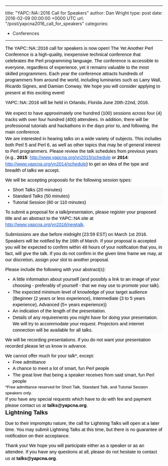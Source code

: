 
---
title: "YAPC::NA::2016 Call for Speakers"
author: Dan Wright
type: post
date: 2016-02-09 00:00:00 +0000 UTC
url: "/post/yapcna2016_call_for_speakers"
categories:
 - Conferences

---

<p dir="ltr" style="line-height: 1.38; margin-top: 0pt; margin-bottom: 8pt;" id="docs-internal-guid-5859ebc7-c410-3a47-cc18-d4014b2d4d79"><span style="font-size: 14.666666666666666px; font-family: Arial; color: #000000; background-color: #fafafa; font-weight: 400; font-style: normal; font-variant: normal; text-decoration: none; vertical-align: baseline;">The YAPC::NA::2016 call for speakers is now open! The Yet Another Perl Conference is a high-quality, inexpensive technical conference that celebrates the Perl programming language. The conference is accessible to everyone, regardless of experience, yet it remains valuable to the most skilled programmers. Each year the conference attracts hundreds of programmers from around the world, including luminaries such as Larry Wall, Ricardo Signes, and Damian Conway. We hope you will consider applying to present at this exciting event!</span></p>
<p dir="ltr" style="line-height: 1.38; margin-top: 0pt; margin-bottom: 8pt;"><span style="font-size: 14.666666666666666px; font-family: Arial; color: #000000; background-color: #fafafa; font-weight: 400; font-style: normal; font-variant: normal; text-decoration: none; vertical-align: baseline;">YAPC::NA::2016 will be held in Orlando, Florida June 20th-22nd, 2016.</span></p>
<p></p>

<p dir="ltr" style="line-height: 1.38; margin-top: 0pt; margin-bottom: 0pt;"><span style="font-size: 14.666666666666666px; font-family: Arial; color: #000000; background-color: transparent; font-weight: 400; font-style: normal; font-variant: normal; text-decoration: none; vertical-align: baseline;">We expect to have approximately one hundred (100) sessions across four (4) tracks with over four hundred (400) attendees. In addition, there will be professional tutorials and hackathons in the days prior to, and following, the main conference.  </span></p>
<p dir="ltr" style="line-height: 1.38; margin-top: 0pt; margin-bottom: 0pt;"><span style="font-size: 14.666666666666666px; font-family: Arial; color: #000000; background-color: transparent; font-weight: 400; font-style: normal; font-variant: normal; text-decoration: none; vertical-align: baseline;"></span></p>
<p dir="ltr" style="line-height: 1.38; margin-top: 0pt; margin-bottom: 0pt;"><span style="font-size: 14.666666666666666px; font-family: Arial; color: #000000; background-color: #fafafa; font-weight: 400; font-style: normal; font-variant: normal; text-decoration: none; vertical-align: baseline;">We are interested in hearing talks on a wide variety of subjects. This includes both Perl 5 and Perl 6, as well as other topics that may be of general interest to Perl programmers. Please review the talk schedules from previous years (e.g., </span><span style="font-size: 14.666666666666666px; font-family: Arial; color: #000000; background-color: #fafafa; font-weight: bold; font-style: normal; font-variant: normal; text-decoration: none; vertical-align: baseline;">2015</span><span style="font-size: 14.666666666666666px; font-family: Arial; color: #000000; background-color: #fafafa; font-weight: 400; font-style: normal; font-variant: normal; text-decoration: none; vertical-align: baseline;">: </span><a href="http://www.yapcna.org/yn2015/schedule" style="text-decoration: none;"><span style="font-size: 14.666666666666666px; font-family: Arial; color: #1155cc; background-color: #fafafa; font-weight: 400; font-style: normal; font-variant: normal; text-decoration: underline; vertical-align: baseline;">http://www.yapcna.org/yn2015/schedule</span></a><span style="font-size: 14.666666666666666px; font-family: Arial; color: #000000; background-color: #fafafa; font-weight: 400; font-style: normal; font-variant: normal; text-decoration: none; vertical-align: baseline;"> or </span><span style="font-size: 14.666666666666666px; font-family: Arial; color: #000000; background-color: #fafafa; font-weight: bold; font-style: normal; font-variant: normal; text-decoration: none; vertical-align: baseline;">2014</span><span style="font-size: 14.666666666666666px; font-family: Arial; color: #000000; background-color: #fafafa; font-weight: 400; font-style: normal; font-variant: normal; text-decoration: none; vertical-align: baseline;">: </span><a href="http://www.yapcna.org/yn2014/schedule" style="text-decoration: none;"><span style="font-size: 14.666666666666666px; font-family: Arial; color: #1155cc; background-color: #fafafa; font-weight: 400; font-style: normal; font-variant: normal; text-decoration: underline; vertical-align: baseline;">http://www.yapcna.org/yn2014/schedule</span></a><span style="font-size: 14.666666666666666px; font-family: Arial; color: #000000; background-color: #fafafa; font-weight: 400; font-style: normal; font-variant: normal; text-decoration: none; vertical-align: baseline;">) to get an idea of the type and breadth of talks we accept. </span></p>
<p dir="ltr" style="line-height: 1.38; margin-top: 0pt; margin-bottom: 8pt;"><span style="font-size: 14.666666666666666px; font-family: Arial; color: #000000; background-color: #fafafa; font-weight: 400; font-style: normal; font-variant: normal; text-decoration: none; vertical-align: baseline;"></span></p>
<p dir="ltr" style="line-height: 1.38; margin-top: 0pt; margin-bottom: 8pt;"><span style="font-size: 14.666666666666666px; font-family: Arial; color: #000000; background-color: #fafafa; font-weight: 400; font-style: normal; font-variant: normal; text-decoration: none; vertical-align: baseline;">We will be accepting proposals for the following session types:</span></p>
<ul style="margin-top: 0pt; margin-bottom: 0pt;">
<li dir="ltr" style="list-style-type: disc; font-size: 14.666666666666666px; font-family: Arial; color: #000000; background-color: #fafafa; font-weight: 400; font-style: normal; font-variant: normal; text-decoration: none; vertical-align: baseline;">
<p dir="ltr" style="line-height: 1.38; margin-top: 0pt; margin-bottom: 0pt;"><span style="font-size: 14.666666666666666px; font-family: Arial; color: #000000; background-color: #fafafa; font-weight: 400; font-style: normal; font-variant: normal; text-decoration: none; vertical-align: baseline;">Short Talks (20 minutes) </span></p>
</li>
<li dir="ltr" style="list-style-type: disc; font-size: 14.666666666666666px; font-family: Arial; color: #000000; background-color: #fafafa; font-weight: 400; font-style: normal; font-variant: normal; text-decoration: none; vertical-align: baseline;">
<p dir="ltr" style="line-height: 1.38; margin-top: 0pt; margin-bottom: 0pt;"><span style="font-size: 14.666666666666666px; font-family: Arial; color: #000000; background-color: #fafafa; font-weight: 400; font-style: normal; font-variant: normal; text-decoration: none; vertical-align: baseline;">Standard Talks (50 minutes) </span></p>
</li>
<li dir="ltr" style="list-style-type: disc; font-size: 14.666666666666666px; font-family: Arial; color: #000000; background-color: #fafafa; font-weight: 400; font-style: normal; font-variant: normal; text-decoration: none; vertical-align: baseline;">
<p dir="ltr" style="line-height: 1.38; margin-top: 0pt; margin-bottom: 8pt;"><span style="font-size: 14.666666666666666px; font-family: Arial; color: #000000; background-color: #fafafa; font-weight: 400; font-style: normal; font-variant: normal; text-decoration: none; vertical-align: baseline;">Tutorial Session (80 or 110 minutes)</span></p>
</li>
</ul>
<p dir="ltr" style="line-height: 1.38; margin-top: 0pt; margin-bottom: 8pt;"><span style="font-size: 14.666666666666666px; font-family: Arial; color: #000000; background-color: #fafafa; font-weight: 400; font-style: normal; font-variant: normal; text-decoration: none; vertical-align: baseline;">To submit a proposal for a talk/presentation, please register your proposed title and an abstract to the YAPC::NA site at </span><a href="http://www.yapcna.org/yn2016/newtalk" style="text-decoration: none;"><span style="font-size: 14.666666666666666px; font-family: Arial; color: #1155cc; background-color: #fafafa; font-weight: 400; font-style: normal; font-variant: normal; text-decoration: underline; vertical-align: baseline;">http://www.yapcna.org/yn2016/newtalk</span></a><span style="font-size: 14.666666666666666px; font-family: Arial; color: #000000; background-color: #fafafa; font-weight: 400; font-style: normal; font-variant: normal; text-decoration: none; vertical-align: baseline;">.  </span></p>
<p dir="ltr" style="line-height: 1.38; margin-top: 0pt; margin-bottom: 8pt;"><span style="font-size: 14.666666666666666px; font-family: Arial; color: #000000; background-color: #fafafa; font-weight: 400; font-style: normal; font-variant: normal; text-decoration: none; vertical-align: baseline;">Submissions are due before midnight (23:59 EST) on March 1st 2016. Speakers will be notified by the 16th of March. If your proposal is accepted you will be expected to confirm within 48 hours of  your notification that you, in fact, will give the talk. If you do not confirm in the given time frame we may, at our discretion, assign your slot to another proposal.</span></p>
<p dir="ltr" style="line-height: 1.38; margin-top: 0pt; margin-bottom: 8pt;"><span style="font-size: 14.666666666666666px; font-family: Arial; color: #000000; background-color: #fafafa; font-weight: 400; font-style: normal; font-variant: normal; text-decoration: none; vertical-align: baseline;">Please include the following with your abstract(s):</span></p>
<ul style="margin-top: 0pt; margin-bottom: 0pt;">
<li dir="ltr" style="list-style-type: disc; font-size: 14.666666666666666px; font-family: Arial; color: #000000; background-color: #fafafa; font-weight: 400; font-style: normal; font-variant: normal; text-decoration: none; vertical-align: baseline;">
<p dir="ltr" style="line-height: 1.38; margin-top: 0pt; margin-bottom: 0pt;"><span style="font-size: 14.666666666666666px; font-family: Arial; color: #000000; background-color: #fafafa; font-weight: 400; font-style: normal; font-variant: normal; text-decoration: none; vertical-align: baseline;">A little information about yourself (and possibly a link to an image of your choosing - preferably of yourself - that we may use to promote your talk).</span></p>
</li>
<li dir="ltr" style="list-style-type: disc; font-size: 14.666666666666666px; font-family: Arial; color: #000000; background-color: #fafafa; font-weight: 400; font-style: normal; font-variant: normal; text-decoration: none; vertical-align: baseline;">
<p dir="ltr" style="line-height: 1.38; margin-top: 0pt; margin-bottom: 0pt;"><span style="font-size: 14.666666666666666px; font-family: Arial; color: #000000; background-color: #fafafa; font-weight: 400; font-style: normal; font-variant: normal; text-decoration: none; vertical-align: baseline;">The expected minimum level of knowledge of your target audience (Beginner (2 years or less experience), Intermediate (3 to 5 years experience), Advanced (5+ years experience))</span></p>
</li>
<li dir="ltr" style="list-style-type: disc; font-size: 14.666666666666666px; font-family: Arial; color: #000000; background-color: #fafafa; font-weight: 400; font-style: normal; font-variant: normal; text-decoration: none; vertical-align: baseline;">
<p dir="ltr" style="line-height: 1.38; margin-top: 0pt; margin-bottom: 0pt;"><span style="font-size: 14.666666666666666px; font-family: Arial; color: #000000; background-color: #fafafa; font-weight: 400; font-style: normal; font-variant: normal; text-decoration: none; vertical-align: baseline;">An indication of the length of the presentation.</span></p>
</li>
<li dir="ltr" style="list-style-type: disc; font-size: 14.666666666666666px; font-family: Arial; color: #000000; background-color: #fafafa; font-weight: 400; font-style: normal; font-variant: normal; text-decoration: none; vertical-align: baseline;">
<p dir="ltr" style="line-height: 1.38; margin-top: 0pt; margin-bottom: 8pt;"><span style="font-size: 14.666666666666666px; font-family: Arial; color: #000000; background-color: #fafafa; font-weight: 400; font-style: normal; font-variant: normal; text-decoration: none; vertical-align: baseline;">Details of any requirements you might have for doing your presentation. We will try to accommodate your request. Projectors and internet connection will be available for all talks.</span></p>
</li>
</ul>
<p dir="ltr" style="line-height: 1.38; margin-top: 0pt; margin-bottom: 8pt;"><span style="font-size: 14.666666666666666px; font-family: Arial; color: #000000; background-color: #fafafa; font-weight: 400; font-style: normal; font-variant: normal; text-decoration: none; vertical-align: baseline;">We will be recording presentations. If you do not want your presentation recorded please let us </span><span style="font-size: 14.666666666666666px; font-family: Arial; color: #000000; background-color: transparent; font-weight: 400; font-style: normal; font-variant: normal; text-decoration: none; vertical-align: baseline;">know in advance.</span></p>
<p dir="ltr" style="line-height: 1.38; margin-top: 0pt; margin-bottom: 0pt;"><span style="font-size: 14.666666666666666px; font-family: Arial; color: #000000; background-color: transparent; font-weight: 400; font-style: normal; font-variant: normal; text-decoration: none; vertical-align: baseline;">We cannot offer much for your talk*, except:</span></p>
<ul style="margin-top: 0pt; margin-bottom: 0pt;">
<li dir="ltr" style="list-style-type: disc; font-size: 14.666666666666666px; font-family: Arial; color: #000000; background-color: transparent; font-weight: 400; font-style: normal; font-variant: normal; text-decoration: none; vertical-align: baseline;">
<p dir="ltr" style="line-height: 1.38; margin-top: 0pt; margin-bottom: 0pt;"><span style="font-size: 14.666666666666666px; font-family: Arial; color: #000000; background-color: transparent; font-weight: 400; font-style: normal; font-variant: normal; text-decoration: none; vertical-align: baseline;">Free admittance</span></p>
</li>
<li dir="ltr" style="list-style-type: disc; font-size: 14.666666666666666px; font-family: Arial; color: #000000; background-color: transparent; font-weight: 400; font-style: normal; font-variant: normal; text-decoration: none; vertical-align: baseline;">
<p dir="ltr" style="line-height: 1.38; margin-top: 0pt; margin-bottom: 0pt;"><span style="font-size: 14.666666666666666px; font-family: Arial; color: #000000; background-color: transparent; font-weight: 400; font-style: normal; font-variant: normal; text-decoration: none; vertical-align: baseline;">A chance to meet a lot of smart, fun Perl people</span></p>
</li>
<li dir="ltr" style="list-style-type: disc; font-size: 14.666666666666666px; font-family: Arial; color: #000000; background-color: transparent; font-weight: 400; font-style: normal; font-variant: normal; text-decoration: none; vertical-align: baseline;">
<p dir="ltr" style="line-height: 1.38; margin-top: 0pt; margin-bottom: 0pt;"><span style="font-size: 14.666666666666666px; font-family: Arial; color: #000000; background-color: transparent; font-weight: 400; font-style: normal; font-variant: normal; text-decoration: none; vertical-align: baseline;">The great love that being a speaker receives from said smart, fun Perl people</span></p>
</li>
</ul>
<p dir="ltr" style="line-height: 1.38; margin-top: 0pt; margin-bottom: 0pt;"><span style="font-size: 13.333333333333332px; font-family: Arial; color: #000000; background-color: transparent; font-weight: 400; font-style: normal; font-variant: normal; text-decoration: none; vertical-align: baseline;"></span></p>
<p dir="ltr" style="line-height: 1.38; margin-top: 0pt; margin-bottom: 0pt;"><span style="font-size: 13.333333333333332px; font-family: Arial; color: #000000; background-color: transparent; font-weight: 400; font-style: normal; font-variant: normal; text-decoration: none; vertical-align: baseline;">*Free admittance reserved for Short Talk, Standard Talk, and Tutorial Session speakers only.</span></p>
<p dir="ltr" style="line-height: 1.38; margin-top: 0pt; margin-bottom: 0pt;"><span style="font-size: 13.333333333333332px; font-family: Arial; color: #000000; background-color: transparent; font-weight: 400; font-style: normal; font-variant: normal; text-decoration: none; vertical-align: baseline;"></span></p>
<p dir="ltr" style="line-height: 1.38; margin-top: 0pt; margin-bottom: 0pt;"><span style="font-size: 14.666666666666666px; font-family: Arial; color: #000000; background-color: transparent; font-weight: 400; font-style: normal; font-variant: normal; text-decoration: none; vertical-align: baseline;">If you have any special requests which have to do with fee and payment please contact us at </span><span style="font-size: 14.666666666666666px; font-family: Arial; color: #000000; background-color: transparent; font-weight: bold; font-style: normal; font-variant: normal; text-decoration: none; vertical-align: baseline;">talks@yapcna.org</span><span style="font-size: 14.666666666666666px; font-family: Arial; color: #000000; background-color: transparent; font-weight: 400; font-style: normal; font-variant: normal; text-decoration: none; vertical-align: baseline;">.</span></p>
<p dir="ltr" style="line-height: 1.38; margin-top: 0pt; margin-bottom: 0pt;"></p>
<p dir="ltr" style="line-height: 1.38; margin-top: 0pt; margin-bottom: 8pt;"><span style="font-size: 18.666666666666664px; font-family: Arial; color: #000000; background-color: #fafafa; font-weight: bold; font-style: normal; font-variant: normal; text-decoration: none; vertical-align: baseline;">Lightning Talks</span></p>
<p dir="ltr" style="line-height: 1.38; margin-top: 0pt; margin-bottom: 8pt;"><span style="font-size: 14.666666666666666px; font-family: Arial; color: #000000; background-color: #fafafa; font-weight: 400; font-style: normal; font-variant: normal; text-decoration: none; vertical-align: baseline;">Due to their impromptu nature, the call for Lightning Talks will open at a later time. You may submit Lightning Talks at this time, but there is no guarantee of notification on their acceptance.</span></p>
<p dir="ltr" style="line-height: 1.38; margin-top: 0pt; margin-bottom: 8pt;"><span style="font-size: 14.666666666666666px; font-family: Arial; color: #000000; background-color: #fafafa; font-weight: 400; font-style: normal; font-variant: normal; text-decoration: none; vertical-align: baseline;">Thank you!  We hope you will participate either as a speaker or as an attendee. If you have any questions at all, please do not hesitate to contact us at </span><span style="font-size: 14.666666666666666px; font-family: Arial; color: #000000; background-color: #fafafa; font-weight: bold; font-style: normal; font-variant: normal; text-decoration: none; vertical-align: baseline;">talks@yapcna.org</span><span style="font-size: 14.666666666666666px; font-family: Arial; color: #000000; background-color: #fafafa; font-weight: 400; font-style: normal; font-variant: normal; text-decoration: none; vertical-align: baseline;">.</span></p>

